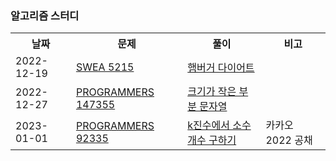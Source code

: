 ### 알고리즘 스터디

<table>
    <tr>
        <th>날짜</th>
        <th>문제</th>
        <th>풀이</th>
        <th>비고</th>
    </tr>
    <tr>
        <td>2022-12-19</td>
        <td><a href="https://swexpertacademy.com/main/code/problem/problemDetail.do?contestProbId=AWT-lPB6dHUDFAVT">SWEA 5215</a></td>
        <td><a href="https://github.com/SunghyunKim9744/Algorithm_Study/tree/master/2022-12-19">햄버거 다이어트</a></td>
        <td></td>
    </tr>
    <tr>
        <td>2022-12-27</td>
        <td><a href="https://school.programmers.co.kr/learn/courses/30/lessons/147355">PROGRAMMERS 147355</a></td>
        <td><a href="https://github.com/SunghyunKim9744/Algorithm_Study/tree/master/2022-12-27">크기가 작은 부분 문자열</a></td>
        <td></td>
    </tr>
    <tr>
        <td>2023-01-01</td>
        <td><a href="https://school.programmers.co.kr/learn/courses/30/lessons/92335">PROGRAMMERS 92335</a></td>
        <td><a href="https://github.com/SunghyunKim9744/Algorithm_Study/tree/master/2023-01-01">k진수에서 소수 개수 구하기</a></td>
        <td>카카오 2022 공채</td>
    </tr>
</table>
